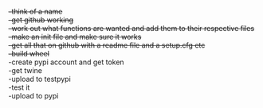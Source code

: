 ~~-think of a name~~\
~~-get github working~~\
~~-work out what functions are wanted and add them to their respective files~~\
~~-make an init file and make sure it works~~\
~~-get all that on github with a readme file and a setup.cfg etc~~\
~~-build wheel~~\
-create pypi account and get token\
-get twine\
-upload to testpypi\
-test it\
-upload to pypi